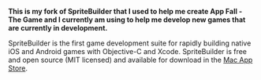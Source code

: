 **This is my fork of SpriteBuilder that I used to help me create App Fall - The Game and I currently am using to help me develop new games that are currently in development.**

SpriteBuilder is the first game development suite for rapidly building native iOS and Android games with Objective-C and Xcode. SpriteBuilder is free and open source (MIT licensed) and available for download in the [Mac App Store](https://itunes.apple.com/us/app/spritebuilder/id784912885?mt=12).

